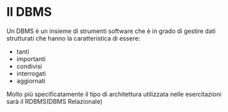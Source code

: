 # Il DBMS

Un DBMS è un insieme di strumenti software che è in grado di gestire dati strutturati che hanno la caratteristica di essere:
- tanti
- importanti
- condivisi
- interrogati
- aggiornati

Molto più specificatamente il tipo di architettura utilizzata nelle esercitazioni sarà il RDBMS(DBMS Relazionale)
<!--stackedit_data:
eyJoaXN0b3J5IjpbLTIzMzg5MzY3Myw2Nzg2ODEwNTFdfQ==
-->